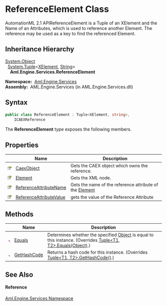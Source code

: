 ReferenceElement Class
======================
AutomationML 2.1 APIReferenceElement is a Tuple of an XElement and the Name of an Attributes, which is used to reference another Element. The reference may be used as a key to find the referenced Element.


Inheritance Hierarchy
---------------------
[System.Object][1]  
  [System.Tuple][2]&lt;[XElement][3], [String][4]>  
    **Aml.Engine.Services.ReferenceElement**  

  **Namespace:**  [Aml.Engine.Services][5]  
  **Assembly:**  AML.Engine.Services (in AML.Engine.Services.dll)

Syntax
------

```csharp
public class ReferenceElement : Tuple<XElement, string>, 
	ICAEXReference
```

The **ReferenceElement** type exposes the following members.


Properties
----------

                   | Name                         | Description                                                  
------------------ | ---------------------------- | ------------------------------------------------------------ 
![Public property] | [CaexObject][6]              | Gets the CAEX object which owns the reference.               
![Public property] | [Element][7]                 | Gets the XML node.                                           
![Public property] | [ReferenceAttributeName][8]  | Gets the name of the reference attribute of the [Element][7] 
![Public property] | [ReferenceAttributeValue][9] | gets the value of the Reference Attribute                    


Methods
-------

                 | Name              | Description                                                                                                                
---------------- | ----------------- | -------------------------------------------------------------------------------------------------------------------------- 
![Public method] | [Equals][10]      | Determines whether the specified [Object][1] is equal to this instance. (Overrides [Tuple&lt;T1, T2>.Equals(Object)][11].) 
![Public method] | [GetHashCode][12] | Returns a hash code for this instance. (Overrides [Tuple&lt;T1, T2>.GetHashCode()][13].)                                   


See Also
--------

#### Reference
[Aml.Engine.Services Namespace][5]  

[1]: https://docs.microsoft.com/dotnet/api/system.object
[2]: https://docs.microsoft.com/dotnet/api/system.tuple-2
[3]: https://docs.microsoft.com/dotnet/api/system.xml.linq.xelement
[4]: https://docs.microsoft.com/dotnet/api/system.string
[5]: ../README.md
[6]: CaexObject.md
[7]: Element.md
[8]: ReferenceAttributeName.md
[9]: ReferenceAttributeValue.md
[10]: Equals.md
[11]: https://docs.microsoft.com/dotnet/api/system.tuple-2.equals#System_Tuple_2_Equals_System_Object_
[12]: GetHashCode.md
[13]: https://docs.microsoft.com/dotnet/api/system.tuple-2.gethashcode#System_Tuple_2_GetHashCode
[14]: https://www.automationml.org
[15]: ../../icons/logoShade.png
[Public property]: ../../icons/pubproperty.gif "Public property"
[Public method]: ../../icons/pubmethod.gif "Public method"